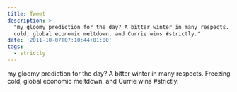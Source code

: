 ```yaml
---
title: Tweet
description: >-
  "my gloomy prediction for the day? A bitter winter in many respects. Freezing
  cold, global economic meltdown, and Currie wins #strictly."
date: '2011-10-07T07:10:44+01:00'
tags:
  - strictly
---
```

my gloomy prediction for the day? A bitter winter in many respects. Freezing cold, global economic meltdown, and Currie wins #strictly.
